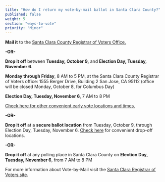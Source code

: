 ```yaml
---
title: "How do I return my vote-by-mail ballot in Santa Clara County?"
published: false
weight: 5
section: "ways-to-vote"
priority: "Minor"
---
```


**Mail it** to the [Santa Clara County Registrar of Voters Office.](https://www.sccgov.org/sites/rov/VBM/Pages/ReturningMail.aspx)  

**-OR-**  

**Drop it off** between **Tuesday, October 9,** and **Election Day, Tuesday, November 6**.  

**Monday through Friday**, 8 AM to 5 PM, at the Santa Clara County Registrar of Voters office: 1555 Berger Drive, Building 2 San Jose, CA 95112​ (office will be closed Monday, October 8, for Columbus Day)   

**Election Day, Tuesday, November 6**, 7 AM to 8 PM  

[Check here for other convenient early vote locations and times.](https://www.sccgov.org/sites/rov/voting/votingnovember2018/pages/november%206,%202018%20general%20election.aspx)  

**-OR-**  

**Drop it off** at a **secure ballot location** from Tuesday, October 9, through Election Day, Tuesday, November 6. [Check here](https://www.sccgov.org/sites/rov/voting/votingnovember2018/pages/november%206,%202018%20general%20election.aspx) for convenient drop-off locations.  

**-OR-**

**Drop it off** at any polling place in Santa Clara County on **Election Day, Tuesday, November 6**, from 7 AM to 8 PM  

For more information about Vote-by-Mail visit the [Santa Clara Registrar of Voters site](https://www.sccgov.org/sites/rov/VBM/Pages/ReturningMail.aspx). 
